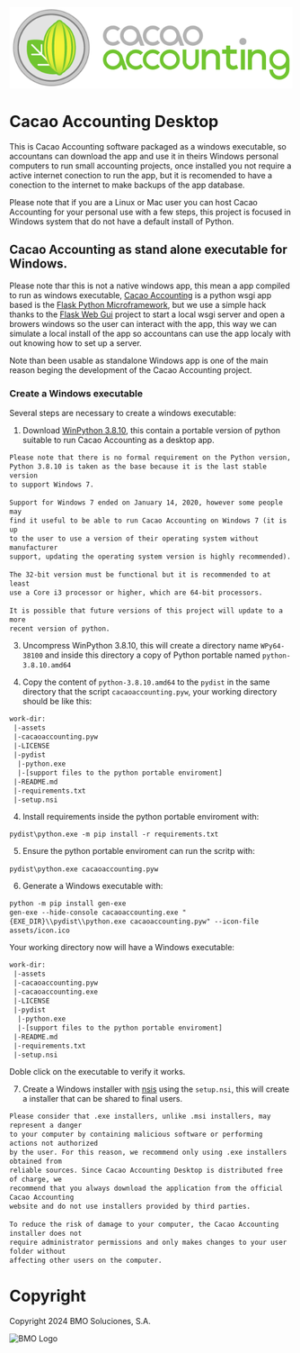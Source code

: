 ![Logo](https://raw.githubusercontent.com/cacao-accounting/cacao-accounting-desktop/main/assets/CacaoAccounting.png)

# Cacao Accounting Desktop

This is Cacao Accounting software packaged as a windows
executable, so accountans can download the app and use it
in theirs Windows personal computers to run small accounting
projects, once installed you not require a active internet
conection to run the app, but it is recomended to have a
conection to the internet to make backups of the app database.

Please note that if you are a Linux or Mac user you can host
Cacao Accounting for your personal use with a few steps, this
project is focused in Windows system that do not have a default
install of Python.

## Cacao Accounting as stand alone executable for Windows.

Please note thar this is not a native windows app, this mean a app compiled to run as windows executable,
[Cacao Accounting](https://github.com/cacao-accounting/cacao-accounting) is a python wsgi app based is the
[Flask Python Microframework](https://flask.palletsprojects.com/en/3.0.x/), but we use a simple hack thanks
to the [Flask Web Gui](https://github.com/ClimenteA/flaskwebgui) project to start a local wsgi server and
open a browers windows so the user can interact with the app, this way we can simulate a local install of
the app so accountans can use the app localy with out knowing how to set up a server.

Note than been usable as standalone Windows app is one of the main reason beging the development of the Cacao
Accounting project.

### Create a Windows executable

Several steps are necessary to create a windows executable:

1. Download [WinPython 3.8.10](https://github.com/winpython/winpython/releases/download/4.3.20210620/Winpython32-3.8.10.0dot.exe), this contain a portable version of python suitable to run Cacao Accounting as a desktop app.

```
Please note that there is no formal requirement on the Python version,
Python 3.8.10 is taken as the base because it is the last stable version
to support Windows 7.

Support for Windows 7 ended on January 14, 2020, however some people may
find it useful to be able to run Cacao Accounting on Windows 7 (it is up
to the user to use a version of their operating system without manufacturer
support, updating the operating system version is highly recommended).

The 32-bit version must be functional but it is recommended to at least
use a Core i3 processor or higher, which are 64-bit processors.

It is possible that future versions of this project will update to a more
recent version of python.
```

3. Uncompress WinPython 3.8.10, this will create a directory name `WPy64-38100` and inside this directory a copy of Python portable named `python-3.8.10.amd64`

4. Copy the content of `python-3.8.10.amd64` to the `pydist` in the same directory that the script `cacaoaccounting.pyw`, your working directory should be like this:

```
work-dir:
 |-assets
 |-cacaoaccounting.pyw
 |-LICENSE
 |-pydist
  |-python.exe
  |-[support files to the python portable enviroment]
 |-README.md
 |-requirements.txt
 |-setup.nsi
```

4. Install requirements inside the python portable enviroment with:

```
pydist\python.exe -m pip install -r requirements.txt
```

5. Ensure the python portable enviroment can run the scritp with:

`pydist\python.exe cacaoaccounting.pyw`

6. Generate a Windows executable with:

```
python -m pip install gen-exe
gen-exe --hide-console cacaoaccounting.exe "{EXE_DIR}\\pydist\\python.exe cacaoaccounting.pyw" --icon-file assets/icon.ico
```

Your working directory now will have a Windows executable:

```
work-dir:
 |-assets
 |-cacaoaccounting.pyw
 |-cacaoaccounting.exe
 |-LICENSE
 |-pydist
  |-python.exe
  |-[support files to the python portable enviroment]
 |-README.md
 |-requirements.txt
 |-setup.nsi
```

Doble click on the executable to verify it works.

7. Create a Windows installer with [nsis](https://nsis.sourceforge.io/Main_Page) using the `setup.nsi`, this will create a installer that can be shared to final users.

```
Please consider that .exe installers, unlike .msi installers, may represent a danger
to your computer by containing malicious software or performing actions not authorized
by the user. For this reason, we recommend only using .exe installers obtained from
reliable sources. Since Cacao Accounting Desktop is distributed free of charge, we
recommend that you always download the application from the official Cacao Accounting
website and do not use installers provided by third parties.

To reduce the risk of damage to your computer, the Cacao Accounting installer does not
require administrator permissions and only makes changes to your user folder without
affecting other users on the computer.
```

# Copyright

Copyright 2024 BMO Soluciones, S.A.

![BMO Logo](https://bmogroup.solutions/wp-content/uploads/2023/11/cropped-Logotipo-BMO-Soluciones-pequeno-1.png)
